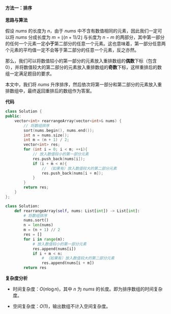 #### 方法一：排序

**思路与算法**

假设 $\textit{nums}$ 的长度为 $n$，由于 $\textit{nums}$ 中不含有数值相同的元素，因此我们一定可以将 $\textit{nums}$ 分成长度为 $m = \lfloor (n + 1) / 2 \rfloor$ 与长度为 $n - m$ 的两部分，其中第一部分的任何一个元素一定**小于**第二部分的任意一个元素。这也意味着，第一部分任意两个元素的平均值一定不会等于第二部分的任意一个元素，反之亦然。

那么，我们可以将数值较小的第一部分的元素放入重排数组的**偶数**下标（包含 $0$），并将数值较大的第二部分的元素放入重排数组的**奇数**下标，这样重排后的数组一定满足题目的要求。

本文中，我们将 $\textit{nums}$ 升序排序，然后依次将第一部分和第二部分的元素放入重排数组中，最终返回重排后的数组作为答案。

**代码**

```C++ [sol1-C++]
class Solution {
public:
    vector<int> rearrangeArray(vector<int>& nums) {
        // 将数组排序
        sort(nums.begin(), nums.end());
        int n = nums.size();
        int m = (n + 1) / 2;
        vector<int> res;
        for (int i = 0; i < m; ++i){
            // 放入数值较小的第一部分元素
            res.push_back(nums[i]);
            if (i + m < n){
                // （如果有）放入数值较大的第二部分元素
                res.push_back(nums[i + m]);
            }
        }
        return res;
    }
};
```

```Python [sol1-Python3]
class Solution:
    def rearrangeArray(self, nums: List[int]) -> List[int]:
        # 将数组排序
        nums.sort()
        n = len(nums)
        m = (n + 1) // 2
        res = []
        for i in range(m):
            # 放入数值较小的第一部分元素
            res.append(nums[i])
            if i + m < n:
                # （如果有）放入数值较大的第二部分元素
                res.append(nums[i + m])
        return res
```

**复杂度分析**

- 时间复杂度：$O(n\log n)$，其中 $n$ 为 $\textit{nums}$ 的长度。即为排序数组的时间复杂度。

- 空间复杂度：$O(1)$，输出数组不计入空间复杂度。